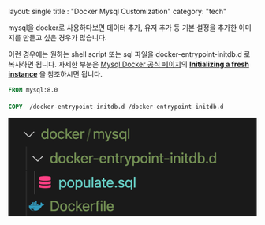 layout: single
title : "Docker Mysql Customization"
category: "tech"



mysql을 docker로 사용하다보면 데이터 추가, 유저 추가 등 기본 설정을 추가한 이미지를 만들고 싶은 경우가 많습니다.

이런 경우에는 원하는 shell script 또는 sql 파일을 docker-entrypoint-initdb.d 로 복사하면 됩니다. 자세한 부분은 [Mysql Docker 공식 페이지](https://hub.docker.com/_/mysql)의 **<u>Initializing a fresh instance</u>** 을 참조하시면 됩니다.

```dockerfile
FROM mysql:8.0

COPY  /docker-entrypoint-initdb.d /docker-entrypoint-initdb.d
```



![image-20211010235543888](/assets/images/image-20211010235543888.png)


